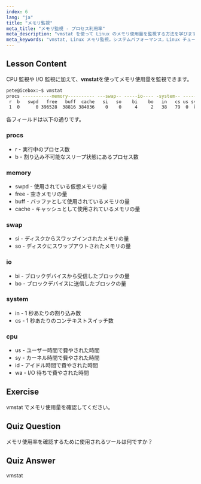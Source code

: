 ```yaml
---
index: 6
lang: "ja"
title: "メモリ監視"
meta_title: "メモリ監視 - プロセス利用率"
meta_description: "vmstat を使って Linux のメモリ使用量を監視する方法を学びます。システムパフォーマンスのためのメモリ、スワップ、CPU メトリクスを理解しましょう。あなたの Linux の旅を始めましょう！"
meta_keywords: "vmstat, Linux メモリ監視，システムパフォーマンス，Linux チュートリアル，メモリ使用量，初心者 Linux, Linux ガイド"
---
```


## Lesson Content

CPU 監視や I/O 監視に加えて、**vmstat**を使ってメモリ使用量を監視できます。

```bash
pete@icebox:~$ vmstat
procs -----------memory---------- ---swap-- -----io---- -system-- ------cpu-----
 r  b   swpd   free   buff  cache   si   so    bi    bo   in   cs us sy id wa st
 1  0      0 396528  38816 384036    0    0     4     2   38   79  0  0 99  0  0
```

各フィールドは以下の通りです。

### procs

- r - 実行中のプロセス数
- b - 割り込み不可能なスリープ状態にあるプロセス数

### memory

- swpd - 使用されている仮想メモリの量
- free - 空きメモリの量
- buff - バッファとして使用されているメモリの量
- cache - キャッシュとして使用されているメモリの量

### swap

- si - ディスクからスワップインされたメモリの量
- so - ディスクにスワップアウトされたメモリの量

### io

- bi - ブロックデバイスから受信したブロックの量
- bo - ブロックデバイスに送信したブロックの量

### system

- in - 1 秒あたりの割り込み数
- cs - 1 秒あたりのコンテキストスイッチ数

### cpu

- us - ユーザー時間で費やされた時間
- sy - カーネル時間で費やされた時間
- id - アイドル時間で費やされた時間
- wa - I/O 待ちで費やされた時間

## Exercise

vmstat でメモリ使用量を確認してください。

## Quiz Question

メモリ使用率を確認するために使用されるツールは何ですか？

## Quiz Answer

vmstat
